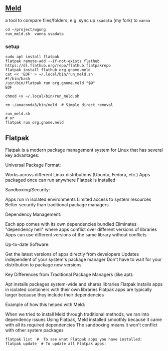 
## [Meld](https://www.unixmen.com/install-meld-on-ubuntu-and-mint-linux/)

a tool to compare files/folders,
e.g. sync up `ssadata` (my fork) to `vanna`

```
cd ~/project/wgong
run_meld.sh  vanna ssadata
```

### setup
```
sudo apt install flatpak
flatpak remote-add --if-not-exists flathub https://dl.flathub.org/repo/flathub.flatpakrepo
flatpak install flathub org.gnome.meld
cat << 'EOF' > ~/.local/bin/run_meld.sh
#!/bin/bash
/usr/bin/flatpak run org.gnome.meld "$@"
EOF

chmod +x ~/.local/bin/run_meld.sh

rm ~/anaconda3/bin/meld  # Simple direct removal

run_meld.sh
# or
flatpak run org.gnome.meld
```

## Flatpak

Flatpak is a modern package management system for Linux that has several key advantages:

Universal Package Format:


Works across different Linux distributions (Ubuntu, Fedora, etc.)
Apps packaged once can run anywhere Flatpak is installed


Sandboxing/Security:


Apps run in isolated environments
Limited access to system resources
Better security than traditional package managers


Dependency Management:


Each app comes with its own dependencies bundled
Eliminates "dependency hell" where apps conflict over different versions of libraries
Apps can use different versions of the same library without conflicts


Up-to-date Software:


Get the latest versions of apps directly from developers
Updates independent of your system's package manager
Don't have to wait for your distribution to package new versions


Key Differences from Traditional Package Managers (like apt):


Apt installs packages system-wide and shares libraries
Flatpak installs apps in isolated containers with their own libraries
Flatpak apps are typically larger because they include their dependencies

Example of how this helped with Meld:

When we tried to install Meld through traditional methods, we ran into dependency issues
Using Flatpak, Meld installed smoothly because it came with all its required dependencies
The sandboxing means it won't conflict with other system packages

```
flatpak list  #  To see what Flatpak apps you have installed:
flatpak update  # To update all Flatpak apps:
```